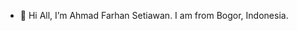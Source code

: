 - 👋 Hi All, I’m Ahmad Farhan Setiawan. I am from Bogor, Indonesia.

<!---
ahmadfarhanstwn/ahmadfarhanstwn is a ✨ special ✨ repository because its `README.md` (this file) appears on your GitHub profile.
You can click the Preview link to take a look at your changes.
--->
